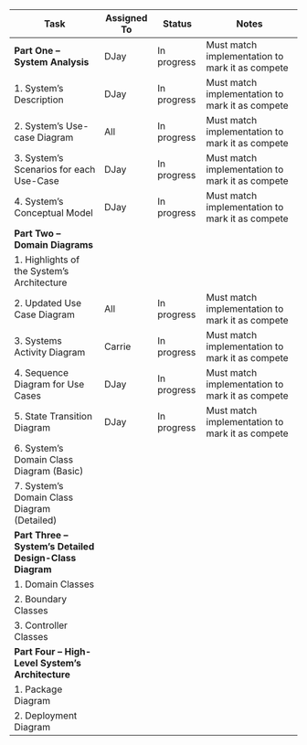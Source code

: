 | Task                                                    | Assigned To | Status      | Notes                                           |
| ------------------------------------------------------- | ----------- | ----------- | ----------------------------------------------- |
| **Part One – System Analysis**                          | DJay        | In progress | Must match implementation to mark it as compete |
| 1. System’s Description                                 | DJay        | In progress | Must match implementation to mark it as compete |
| 2. System’s Use-case Diagram                            | All         | In progress | Must match implementation to mark it as compete |
| 3. System’s Scenarios for each Use-Case                 | DJay        | In progress | Must match implementation to mark it as compete |
| 4. System’s Conceptual Model                            | DJay        | In progress | Must match implementation to mark it as compete |
| **Part Two – Domain Diagrams**                          |             |             |                                                 |
| 1. Highlights of the System’s Architecture              |             |             |                                                 |
| 2. Updated Use Case Diagram                             | All         | In progress | Must match implementation to mark it as compete |
| 3. Systems Activity Diagram                             | Carrie      | In progress | Must match implementation to mark it as compete |
| 4. Sequence Diagram for Use Cases                       | DJay        | In progress | Must match implementation to mark it as compete |
| 5. State Transition Diagram                             | DJay        | In progress | Must match implementation to mark it as compete |
| 6. System’s Domain Class Diagram (Basic)                |             |             |                                                 |
| 7. System’s Domain Class Diagram (Detailed)             |             |             |                                                 |
| **Part Three – System’s Detailed Design-Class Diagram** |             |             |                                                 |
| 1. Domain Classes                                       |             |             |                                                 |
| 2. Boundary Classes                                     |             |             |                                                 |
| 3. Controller Classes                                   |             |             |                                                 |
| **Part Four – High-Level System’s Architecture**        |             |             |                                                 |
| 1. Package Diagram                                      |             |             |                                                 |
| 2. Deployment Diagram                                   |             |             |                                                 |
